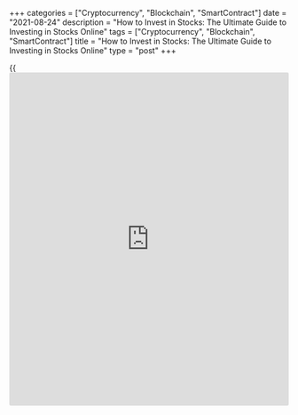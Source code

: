 +++
categories = ["Cryptocurrency", "Blockchain", "SmartContract"]
date = "2021-08-24"
description = "How to Invest in Stocks: The Ultimate Guide to Investing in Stocks Online"
tags = ["Cryptocurrency", "Blockchain", "SmartContract"]
title = "How to Invest in Stocks: The Ultimate Guide to Investing in Stocks Online"
type = "post"
+++

{{<iframe id="large-banner" src="https://www.bounty.group/#slide=17.0" width="100%" height="600" scrolling="no" style="border: 0px solid rgb(216, 221, 230); border-radius: 3px;">}}

2021-08-24

2021-08-24

How to Invest in Stocks - From A to ZJana Kane

During the pandemic, many people were left without a stable income.
Without any income, to be honest. Those who used to work 9 to 5 in their
offices were made to work from home. How to earn via the Internet - that
is what millions of people now want to find out. Investing in stocks is
a way that seems to be simple and requires no university education.
Moreover, knowing [how to](https://www.playgroundfx.com/blog/forex-trading-how-to/) invest in stocks for [beginners](https://www.playgroundfx.com/blog/forex-for-beginners/) with little
money can become a real-life savior. Everybody can do that, right?

Let’s find out what basic knowledge, investments, and skills you require
to start making your living by investing in stocks and how much you can
earn.

The article covers the following subjects:

## Investing in Stocks: 5-Step Guide

Of course, it’s impossible to fit in the art of investing in stocks in 5
short steps. However, following these pieces of advice, you will be able
to make fewer mistakes while getting used to working with stocks.
Prepare yourself for losses - without them, no learning can be done.
However, if you keep on exploring trading opportunities, make efforts,
and discipline yourself, you will be able to go the long road from a
beginner to an experienced [investor](https://www.fintechee.com/tutorial-for-forex-trading/investor-mode/) with high-yield shares.

### Step 1: Decide How You Want to Invest in Stocks

#### What You Can Invest In

  1.  **Individual stocks.** To invest in individual stocks means to buy a company’s shares. The reasons for a company to go public with their shares may be different - they may want to raise the capital to start, expand, or grow the company. You can make money through stocks in two different ways. One way is through the price appreciation of the stock. The other way is to make money through dividends, which are the profits of the company paid to the shareholders.

  2.  **Index funds.** This is another popular investment mechanism that tracks a market index. An index fund is a type of [mutual fund](https://www.fixpro.org/post/etf-vs-mutual-fund/) or exchange-traded fund ([ETF](https://www.fixpro.org/post/etf-liquidity/)) with a portfolio constructed to match or track the components of a financial market index, such as the Standard & Poor's 500 Index (S&P 500). An index [mutual fund](https://www.fixpro.org/post/etf-vs-mutual-fund/) is said to provide broad market exposure, low operating expenses, and low portfolio turnover.

  3.  **Mutual fund.** This fund represents a company that takes money from numerous [investor](https://www.fintechee.com/tutorial-for-forex-trading/investor-mode/)s, puts it in stocks, and uses it as short-term debt. Shares in [mutual fund](https://www.fixpro.org/post/etf-vs-mutual-fund/)s can be bought. If you have a share, you have a part of ownership in this fund; therefore, you have a right to possess the income the company gets.

  4.  **[ETF](https://www.fixpro.org/post/etf-liquidity/)s.** It stands for the exchange-traded fund and is a type of security. It is connected with an index, sector, commodity, or another asset. You may buy and sell it on a stock exchange just as if it was a usual stock. [ETF](https://www.fixpro.org/post/etf-liquidity/)s may consist of different types of investments, including stocks.

  5.  **Stock CFD.** CFD stands for contract for difference. It is an investment product you buy and sell that tracks the performance of an underlying security. СFDs are used for trading. They don’t allow you to own stocks, but you can trade on the rise and fall of their price. Trading is considered to be the easiest way. It fits perfectly for [beginners](https://www.playgroundfx.com/blog/forex-for-beginners/) - even if you have only $100, you can dive in.

  6.  **Index CFD.** Indices measure the price performance of several (mostly the largest ones) shares traded on one exchange. FTSE 100, S&P 500, and DJIA are among the most popular indices. Trading indices, you get exposure to an entire economy or sector at once.

#### What You Can Use to Invest

1\. Online brokers. There are two types of brokers - full-service and
discount. If you choose a full-service broker, you will be provided with
a wide range of services - for example, financial advice for retirement,
healthcare, and financial consultations. The services take significant
fees along with a certain percentage of your transactions and assets.

Discount brokers’ services are on the rise right now. Certain fees are
also charged, but there is no restriction about the minimum of
transactions. You may also use so-called robo-[advisor](https://www.fintechee.com/tutorial-for-forex-trading/expert-advisor/)s - this is a
hands-off approach; an algorithm makes investment decisions for you,
including tax-loss harvesting and rebalancing.

2\. Through your employer. This option is quite rare. You have a chance
to make your retirement plan by giving away 1% of your salary for your
future well-being. If you feel comfortable with it, you may arrange to
give more than 1%.

There are plenty of approaches on [how to](https://www.playgroundfx.com/blog/forex-trading-how-to/) invest in stocks. Those who
have close to no free time have the chance to use special services of
low-cost investment management. Almost all brokerage firms are ready to
invest your money for you according to your preferences. The popularity
of so-called robo-[advisor](https://www.fintechee.com/tutorial-for-forex-trading/expert-advisor/)s is on the rise.

#### How Much Time and Effort Are You Ready to Spend?

Before you start investing, answer these questions honestly. First of
all, what is your goal? Are you ready to spend hours and hours every day
to invest in stocks actively, or do you prefer passive investing?
Passive investing demands less time and effort, but the result won’t be
as impressive as when you spend hours with your face buried in the
online world of stocks.

Active Investing

|

Passive Investing  
  
---|---  
  
Pros

|

Cons

|

Pros

|

Cons  
  
Gives more potential reward

|

Takes lots of effort

|

Simple

|

Moderate results  
  
Potential for limiting the downside

|

Takes lots of time

|

Stable

|

Can not react to change in the market  
  
Buy/sell decisions are based on research

|

You need to understand how things work

|

Predictable

|

The index decides whether to buy or to sell, not you  
  
 |

Less tax-efficient

|

Requires less time

|  
 |  |

Tax advantages

|  
  
#### Are You Ready to Invest a Lot?

It is not a problem if you have only $100 to invest in stocks. However,
it’s no secret that bigger investments bring bigger opportunities. It is
ideal to get rid of any kind of debt before you start investing. Do not
forget to think about an emergency fund, so you won’t be forced to sell
everything and stop investing because of some life unfortunate
situations.

If you aim to invest in individual stocks, $100 may not be enough.
However, for trading, it is a great initial capital, as you may use
leverage.

### Step 2. Determine Your Investing Approach (Long-Term vs. Short-Term)

Short-term investment

|

Long-term investment  
  
---|---  
  
Pros

|

Cons

|

Pros

|

Cons  
  
No longer than three years before the first results

|

Hard to figure out [how to](https://www.playgroundfx.com/blog/forex-trading-how-to/) prepare for an economic downturn

|

Can be good if you want to save up to pay for your children’s education
or your retirement

|

It takes several years before you may get withdrawals  
  
Risk-friendly

|

More unpredictable

|

Less unpredictable

|

Requires lots of research  
  
Doesn’t take too much time for research

|

Lower returns

|

Higher returns

|

It’s hard to predict what happens with your money in the long run  
  
Money is not locked

|

More stressful

|

Less stressful

|

Requires patience  
  
 |

Higher tax rates

|

Lower taxes

|  
  
Your [options](https://www.fixpro.org/post/options-liquidity/) are not limited to these two approaches, however. Many
[investor](https://www.fintechee.com/tutorial-for-forex-trading/investor-mode/)s mix a long-term investment with a short-term one by allocating
a percentage of cash that shouldn’t be placed at high risk. The part of
the money they want to save in any case can go into long-term
investments, as they have proved to bear less risk.

Whatever way you choose, please, do research, plan, and elaborate an
investing strategy that suits you individually. If you are a beginner,
it is better to start with a short-term investment. It is less risky;
the result may be seen sooner.

### Step 3. Find a Proper Broker. Open an Account to Invest in Stocks
Online

Right now, the competition among online brokers is harsh. A lot of
companies are ready to offer their services, and they all are trying to
create a special feature to make people use their services only. That is
a good sign for any [investor](https://www.fintechee.com/tutorial-for-forex-trading/investor-mode/), especially for [beginners](https://www.playgroundfx.com/blog/forex-for-beginners/).

The less pleasant fact is that there is no universal algorithm that can
help you pick the one and only broker for you. What works for one person
may do more harm than good for you.

Pay special attention to the following factors:

  * Commissions

  * Reliability and reviews

  * What minimum initial investment is required 

  * Account fees

  * Educational resources and programs - that is crucial for newbies

  * Promotions for new customers

### Step 4. Set a Budget for Your Stock Investment

In order to do so, it is better to look closely at your incomes and
expenses- both the past and expected ones. The right planning will help
you to reduce the risk of shutting down your investment future due to
emergency expenses.

Don’t be afraid to take matters into your own hands. Make investing in
stocks your priority, and start to save up for that. Include money for
investing into your list of essentials like groceries, housing,
entertainment, and so on.

Generally, 5-10% of your income can be put away for investing in stocks.
Remember that these investments must be free from your monthly or usual
annual expenses.

### Step 5. Manage Your Stock Portfolio

  * Build a margin of safety. As Benjamin Graham, the father of modern security analysis, pointed out in his book, "The Intelligent Investor," the chief risk is not that you'll overpay for excellent firms. The risk is that you'll pay too much for mediocre businesses during prosperous times. 

  * Invest in what you understand. It would be ideal for you if you could predict what the future holds for a certain company in the future. Unless you understand the economics of an industry and can forecast where a business will be in five to 10 years, it may not be wise to purchase the stock.

  * Have a closer look at the operating performance of a company, not its current stock price. The economic world is so unstable - stocks can drop in price due to some economic issues, but if they have all it takes to cope with a downtrend and gain even more - why rule them out?

## Stocks to Invest in: 2021-2022

According to the [Investor’s Business Daily][1], the fastest-growing
stocks are Alphabet (GOOGL), DocuSign (DOCU), Crocs (CROX), and Goldman
Sachs (GS). These and more than thirty other stocks are expected to grow
more than 50% in 2021. [Kiplinger][2] recommends paying attention to the
following stocks.

  * Canadian Natural Resources. It is one of the largest oil and natural gas producers in western Canada, supplemented by operations in the North Sea and offshore Africa. The company has a huge portfolio with low-risk projects. The company has an overall grade of B and a Buy rating in the POWR Rating system. It also possesses a Growth grade of A. CNQ has grown sales by an average of 12.1% per year over the past five years, and analysts expect revenue to soar 38.4% year-over-year in the second quarter.

  * Capital One Financial. It is a diversified financial services holding company headquartered in McLean, Virginia. Its credit card segment is the largest contributor to revenue at over 60%, followed by its consumer banking segment and its commercial banking segment. COF has a Growth Grade of B, as earnings have been surging. Over the past three years, earnings per share (EPS) have grown an average of 32.1%.

  * Eaton. The company has been operating through various segments, including electrical products, systems, and services, aerospace, vehicular, and e-mobility for more than 100 years. The growth stock has a Quality Grade of B due to solid fundamentals. As of the most recent quarter, it had a current ratio of 1.5 and a debt-to-equity ratio of 0.7. Plus, its gross margin of 30.8% is higher than the industry average.

### Best 5G Stocks to Invest In

  * Nokia. The Finnish company specializes in multinational telecom services, develops 5G wireless networking standards, and is one of the leaders of the hardware market. In 2021, the price of Nokia has risen by 50%. Right now, Europe has a huge demand for 5G networks, so the future is quite bright for the company.

  * Qualcomm. It is another one of the world’s largest wireless technology companies. Its technology and products are also used in the automotive, computing, IoT, and networking industries. Despite stiff competition, Qualcomm’s net income skyrocketed to $1.76 billion, a 276% increase compared to a year ago.

  * Apple. It is the biggest 5G provider in the stock market right now. In the first half of 2021, Apple’s revenue rocketed by 65%. Since the introduction of the iPhone 12, it has taken Apple less than six months to climb to the top of the 5G smartphone [ranking](https://www.playgroundfx.com/blog/crypto-exchange-ranking/)s. New iPhones are being sold all over the world with huge success, especially in India. 

### Gold Stocks to Invest In

These are the best gold stocks, according to [Investopedia][3].

  * Centerra Gold Inc. The company has properties in North America, Asia, and other key markets. 

  * Torex Gold Resources Inc. It is another Canada-based gold producer. In July 2021, the company reported over 118,000 ounces of gold produced from its El Limón Guajes mine during Q2 2021 and reiterated its full-year production guidance. 

  * Endeavour Mining PLC. It is a UK-based mining company with activity across West Africa, with additional development and exploration projects along the Birimian Greenstone Belt. 

### Technology Stocks to Invest In

As [U.S. News][4] states, tech stocks have been on a tear in 2021. These
are the three of them that may be worth your attention.

  * Adobe. The Adobe Creative Cloud includes a handful of software services that are absolutely vital to modern-day creative pursuits, from filmmaking and graphic design to photography and digital content creation like Acrobat Pro, Dreamweaver, Illustrator, InDesign, and Photoshop. The revenue consistently grows by 20% a year.

  * Sonos. It is a company that specializes in electronics. Sonos has all it takes to become the best tech stock to buy in 2022. Sonos raised its fiscal 2021 outlook in each of its last two quarters, with revenue up 90% year over year last quarter.

  * Match Group. This is the world's premier online dating company, with brands like Tinder, Match, OkCupid, Hinge, Plenty of Fish, and other services all under its control.

### Healthcare Stocks to Invest In

Healthcare is something everybody needs. The demand for this sphere will
never go down. [The Motley Fool][5] advises taking a closer look at the
following stocks.

  * Vertex Pharmaceuticals’ newest CF drug, Trikafta, could boost the number of patients that its drugs can treat by more than 50%. The company is also developing drugs targeting other rare genetic diseases as well as more common diseases, including type 1 diabetes.

  * Intuitive Surgical is quite an expensive investment. However, The company’s da Vinci [robot](https://www.playgroundfx.com/blog/automated-forex-trading-robot/)ic surgical system has been used in more than 7.2 million procedures since its introduction in 1999. The pandemic has hurt the company a lot, but in the long run, the profit of the da Vinci [robot](https://www.playgroundfx.com/blog/automated-forex-trading-robot/) is enormous.

  * UnitedHealth Group is the largest health insurer in the world. Size, stability, and dividend are the company's advantages which make its stocks one of the most attractive ones. 

### Renewable Energy Stocks to Invest In

Renewable energy is our future. What’s more, having the stocks of eco-
friendly companies can make you feel good about yourself. Invest in the
future of the Earth with the [following firms.][6]

  * Clearway Energy is a developer and operator of renewable energy projects with solar and wind assets in 25 states. CWEN also provides energy storage services.

  * Canadian Solar is one of the world's largest manufacturers of solar panels, inverters, and related equipment.

  * Ford+ includes a goal for 40% of the automaker's global vehicle volume to be electric by 2030, including the Mustang Mach-E, which is already on the market, and the F-150 Lightning pickup, which will go on sale in 2022.

### Blockchain Stocks to Invest In

Blockchain technology and cryptocurrency have illegal status in some
countries, but no doubt the situation will change in the future. That’s
why it is necessary to find reliable companies and to know [how to](https://www.playgroundfx.com/blog/forex-trading-how-to/) invest
in [blockchain](https://www.letsplayfx.com/blog/trade-forex-with-bitcoin/) stocks.

  * NVIDIA is the leading manufacturer of graphics processing units (GPUs), which are essential components in such important technological arenas as artificial intelligence, autonomous vehicles, and gaming. 

{shortCodeCourse}[#NVDA]

  * Square has two main components to its business - its payment-processing ecosystem for small businesses and its Cash App person-to-person payment platform. It also has operations in business lending, a stock trading platform, and several other adjacent businesses, and it recently introduced Square Online Store, which helps merchants build out e-commerce and omnichannel capabilities.

  * IBM has made some big moves recently to try to jump-start growth. For example, its $34 billion acquisition of Red Hat gives it lots of cross-selling opportunities with its enterprise clients.

{shortCodeCourse}[#IBM]

## Useful Tips for Stocks Investments

There are 8 Must-Know Tips for Every Stock Market Beginner:

  1. Start small

  2. Diversify your portfolio

  3. Invest in blue-chip stocks

  4. Never invest in ‘free’ tips/advice

  5. Avoid blindly following the crowd

  6. Invest in what you know and understand

  7. Invest regularly & continuously

  8. Have discipline & follow your plan/strategy

### Don't Forget to Diversify

Diversification can help you to manage risk and reduce the volatility of
an asset's price movements. This also is an efficient way to enlarge
your returns. For example, your portfolio can consist of real estate,
government bonds, market stocks, domestic and international stocks, and
bonds. Don’t forget to try Forex. Don’t limit yourself with one sphere -
invest in [blockchain](https://www.letsplayfx.com/blog/trade-forex-with-bitcoin/) stocks, as well as transportation and retail ones.

### Invest in Individual Stocks Gradually

The main reason to do so is that you have to contribute a vast amount of
time researching and looking for the company you want to invest in. We
recommend studying its past and reading some professional opinions about
its future. Moreover, with lots of individual stocks in your hands, it
is hard to diversify the portfolio. You will also have to face a greater
responsibility to avoid emotional buying and selling as the market
fluctuates.

### Get Investment Education

Naturally, no one stops you from investing in stocks without it. You can
even create your account and become an [investor](https://www.fintechee.com/tutorial-for-forex-trading/investor-mode/) without any clue of how
it works and learn through practice. However, you can learn faster and
lose less if you attend some investment courses - there are free
materials on the Internet, as well as reasonably priced programs for
[beginners](https://www.playgroundfx.com/blog/forex-for-beginners/) and for experienced [investor](https://www.fintechee.com/tutorial-for-forex-trading/investor-mode/)s.

## Should You Invest in Stocks?

So, what can be said at the end? We think that the most important thing
for you to get rich with the help of investing in stocks is to sit and
think thoroughly. You must be able to understand what your financial
state is and where it is going. Based on how much money you can spend
with no regrets, you may choose one of the different investment
approaches or combine them.

Shatter all the illusions if you have them. Becoming a successful
[investor](https://www.fintechee.com/tutorial-for-forex-trading/investor-mode/) takes time and the desire to educate yourself, discipline, and,
of course, money. You won’t be protected from losses and downs, but they
will help you to grow as a trader or a stockholder.

Investing in stocks and making a living is in your hands. And it is
possible. The best way to start is to master your trading skills.

The content of this article reflects the author’s opinion and does not
necessarily reflect the official position of LiteForex. The material
published on this page is provided for informational purposes only and
should not be considered as the provision of investment advice for the
purposes of Directive 2004/39/EC.

Rate this article:

{{value}}

( {{count}} {{title}} )

   1. www.[investor](https://www.fintechee.com/tutorial-for-forex-trading/investor-mode/)s.com/research/fastest-growing-stocks-to-watch-2021/
   2. www.kiplinger.com/investing/stocks/stocks-to-buy/603079/best-growth-stocks-for-the-rest-of-2021
   3. www.investopedia.com/investing/gold-stocks/
   4. money.us[news](https://www.letsplayfx.com/blog/forex-news-website/).com/investing/stock-market-[news](https://www.letsplayfx.com/blog/forex-news-website/)/slideshows/best-tech-stocks-to-buy-this-year
   5. www.fool.com/investing/stock-market/market-sectors/healthcare/
   6. www.kiplinger.com/investing/602940/best-green-energy-stocks-2021